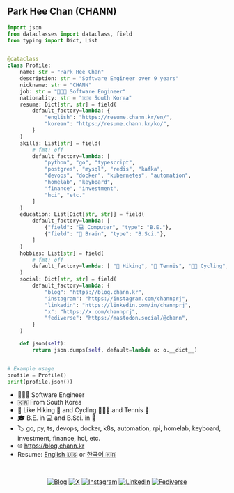 ## Park Hee Chan (CHANN)

```py
import json
from dataclasses import dataclass, field
from typing import Dict, List


@dataclass
class Profile:
    name: str = "Park Hee Chan"
    description: str = "Software Engineer over 9 years"
    nickname: str = "CHANN"
    job: str = "👨🏻‍💻 Software Engineer"
    nationality: str = "🇰🇷 South Korea"
    resume: Dict[str, str] = field(
        default_factory=lambda: {
            "english": "https://resume.chann.kr/en/",
            "korean": "https://resume.chann.kr/ko/",
        }
    )
    skills: List[str] = field(
        # fmt: off
        default_factory=lambda: [
            "python", "go", "typescript",
            "postgres", "mysql", "redis", "kafka",
            "devops", "docker", "kubernetes", "automation",
            "homelab", "keyboard",
            "finance", "investment",
            "hci", "etc."
        ]
    )
    education: List[Dict[str, str]] = field(
        default_factory=lambda: [
            {"field": "💻 Computer", "type": "B.E."},
            {"field": "🧠 Brain", "type": "B.Sci."},
        ]
    )
    hobbies: List[str] = field(
        # fmt: off
        default_factory=lambda: [ "🥾 Hiking", "🎾 Tennis", "🚴🏻 Cycling", "💪🏻 Fitness"]
    )
    social: Dict[str, str] = field(
        default_factory=lambda: {
            "blog": "https://blog.chann.kr",
            "instagram": "https://instagram.com/channprj",
            "linkedin": "https://linkedin.com/in/channprj",
            "x": "https://x.com/channprj",
            "fediverse": "https://mastodon.social/@chann",
        }
    )

    def json(self):
        return json.dumps(self, default=lambda o: o.__dict__)


# Example usage
profile = Profile()
print(profile.json())
```

- 👨🏻‍💻 Software Engineer
- 🇰🇷 From South Korea
- 🥰 Like Hiking 🥾 and Cycling 🚴🏻‍♂️ and Tennis 🎾
- 🎓 B.E. in 💻 and B.Sci. in 🧠
- 🏷 go, py, ts, devops, docker, k8s, automation, rpi, homelab, keyboard, investment, finance, hci, etc. 
- 🌐 https://blog.chann.kr
- Resume: [English :us:](https://resume.chann.kr/en) or [한국어 :kr:](https://resume.chann.kr/ko)

<br />
<p align="center">
  <a href="https://blog.chann.kr"><img src="https://img.shields.io/badge/blog-blog.chann.kr-202020.svg" alt="Blog" /></a>
  <a href="https://x.com/channprj"><img src="https://img.shields.io/badge/X-channprj-000000.svg?style=flat&logo=x" alt="X" /></a>
  <a href="https://instagram.com/channprj"><img src="https://img.shields.io/badge/Instagram-channprj-e1306c.svg?style=flat&logo=instagram" alt="Instagram" /></a>
  <a href="https://kr.linkedin.com/in/channprj"><img src="https://img.shields.io/badge/LinkedIn-channprj-0077b5.svg?style=flat&logo=linkedin" alt="LinkedIn" /></a>
  <a href="https://mastodon.social/@chann"><img src="https://img.shields.io/mastodon/follow/000219287" alt="Fediverse" /></a>
</p>
<!--

<p align="center">
  <a href="https://github.com/anuraghazra/github-readme-stats">
    <img align="left" src="https://github-readme-stats.vercel.app/api?username=channprj&count_private=true&show_icons=true" />
  </a>
  <a href="https://github.com/anuraghazra/github-readme-stats">
    <img align="left" src="https://github-readme-stats.vercel.app/api/top-langs/?username=channprj&layout=compact&count_private=true&hide=css,html,vim script" />
  </a>
</p>
-->
